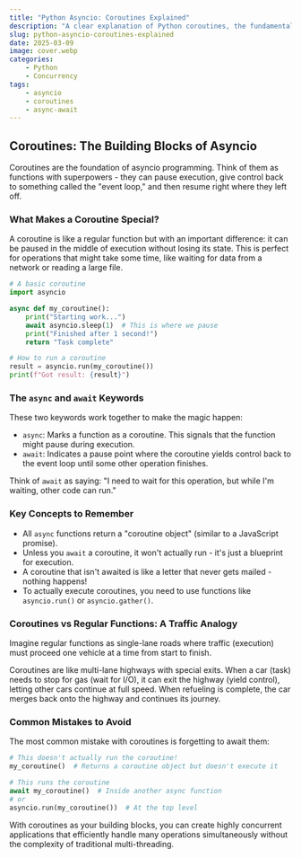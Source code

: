 ```yaml
---
title: "Python Asyncio: Coroutines Explained"
description: "A clear explanation of Python coroutines, the fundamental building blocks of asyncio programming"
slug: python-asyncio-coroutines-explained
date: 2025-03-09
image: cover.webp
categories:
    - Python
    - Concurrency
tags:
    - asyncio
    - coroutines
    - async-await
---
```


## Coroutines: The Building Blocks of Asyncio

Coroutines are the foundation of asyncio programming. Think of them as functions with superpowers - they can pause execution, give control back to something called the "event loop," and then resume right where they left off.

### What Makes a Coroutine Special?

A coroutine is like a regular function but with an important difference: it can be paused in the middle of execution without losing its state. This is perfect for operations that might take some time, like waiting for data from a network or reading a large file.

```python
# A basic coroutine
import asyncio

async def my_coroutine():
    print("Starting work...")
    await asyncio.sleep(1)  # This is where we pause
    print("Finished after 1 second!")
    return "Task complete"

# How to run a coroutine
result = asyncio.run(my_coroutine())
print(f"Got result: {result}")
```

### The `async` and `await` Keywords

These two keywords work together to make the magic happen:

- `async`: Marks a function as a coroutine. This signals that the function might pause during execution.
- `await`: Indicates a pause point where the coroutine yields control back to the event loop until some other operation finishes.

Think of `await` as saying: "I need to wait for this operation, but while I'm waiting, other code can run."

### Key Concepts to Remember

- All `async` functions return a "coroutine object" (similar to a JavaScript promise).
- Unless you `await` a coroutine, it won't actually run - it's just a blueprint for execution.
- A coroutine that isn't awaited is like a letter that never gets mailed - nothing happens!
- To actually execute coroutines, you need to use functions like `asyncio.run()` or `asyncio.gather()`.

### Coroutines vs Regular Functions: A Traffic Analogy

Imagine regular functions as single-lane roads where traffic (execution) must proceed one vehicle at a time from start to finish.

Coroutines are like multi-lane highways with special exits. When a car (task) needs to stop for gas (wait for I/O), it can exit the highway (yield control), letting other cars continue at full speed. When refueling is complete, the car merges back onto the highway and continues its journey.

### Common Mistakes to Avoid

The most common mistake with coroutines is forgetting to await them:

```python
# This doesn't actually run the coroutine!
my_coroutine()  # Returns a coroutine object but doesn't execute it

# This runs the coroutine
await my_coroutine()  # Inside another async function
# or 
asyncio.run(my_coroutine())  # At the top level
```

With coroutines as your building blocks, you can create highly concurrent applications that efficiently handle many operations simultaneously without the complexity of traditional multi-threading.
